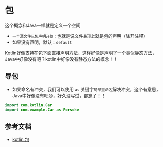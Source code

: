 # 包

这个概念和Java一样就是定义一个空间

- `一个源文件已包声明开始` : 也就是说文件`最顶`上就是包的声明（除开注释）
- 如果没有声明，默认：`default`

Kotlin好像支持在包下面直接声明方法，这样好像是声明了一个类似静态方法，Java中好像没有吧？kotlin中好像没有静态方法的概念！！

## 导包

- 如果命名有冲突，我们可以使用 `as` 关键字`局部重命名`解决冲突，这个有意思，Java中好像没有吧😅，好久没写过，都忘了！！

```java
import com.kotlin.Car
import com.example.Car as Porsche
```

## 参考文档

- [kotlin 包](https://huanglizhuo.gitbooks.io/kotlin-in-chinese/content/Basics/Packages.html)